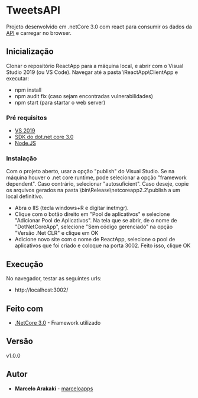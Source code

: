# TweetsAPI

Projeto desenvolvido em .netCore 3.0 com react para consumir os dados da [API](https://github.com/marceloapps/twitter-api) e carregar no browser.

## Inicialização

Clonar o repositório ReactApp para a máquina local, e abrir com o Visual Studio 2019 (ou VS Code).
Navegar até a pasta \ReactApp\ClientApp e executar:
* npm install
* npm audit fix (caso sejam encontradas vulnerabilidades)
* npm start (para startar o web server)

### Pré requisitos

* [VS 2019](https://visualstudio.microsoft.com/pt-br/thank-you-downloading-visual-studio/?sku=Community&rel=16)
* [SDK do dot.net core 3.0](https://dotnet.microsoft.com/download/dotnet-core/thank-you/sdk-3.0.101-windows-x64-installer)
* [Node.JS](https://nodejs.org/download/release/v12.13.1/node-v12.13.1-x64.msi)

### Instalação

Com o projeto aberto, usar a opção "publish" do Visual Studio.
Se na máquina houver o .net core runtime, pode selecionar a opção "framework dependent". Caso contrário, selecionar "autosuficient".
Caso deseje, copie os arquivos gerados na pasta \bin\Release\netcoreapp2.2\publish a um local definitivo.

* Abra o IIS (tecla windows+R e digitar inetmgr).
* Clique com o botão direito em "Pool de aplicativos" e selecione "Adicionar Pool de Aplicativos". Na tela que se abrir, de o nome de "DotNetCoreApp", selecione "Sem código gerenciado" na opção "Versão .Net CLR" e clique em OK
* Adicione novo site com o nome de ReactApp, selecione o pool de aplicativos que foi criado e coloque na porta 3002. Feito isso, clique OK

## Execução

No navegador, testar as seguintes urls:
* http://localhost:3002/

## Feito com

* [.NetCore 3.0](https://docs.microsoft.com/pt-br/dotnet/core/about) - Framework utilizado

## Versão

v1.0.0

## Autor

* **Marcelo Arakaki** - [marceloapps](https://github.com/marceloapps)
